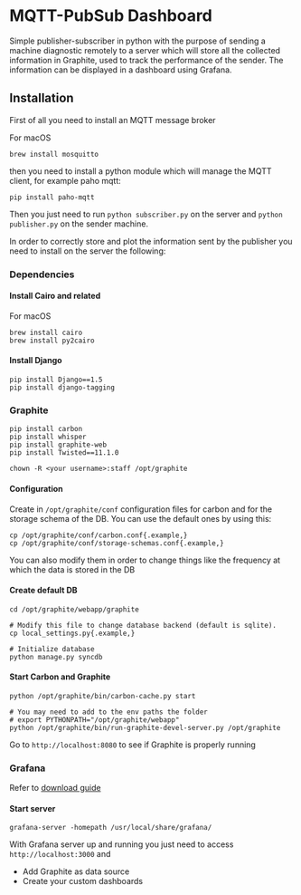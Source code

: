 # MQTT-PubSub Dashboard
Simple publisher-subscriber in python with the purpose of sending a machine diagnostic 
remotely to a server which will store all the collected information in Graphite,
used to track the performance of the sender. The information can be displayed in
a dashboard using Grafana.

## Installation
First of all you need to install an MQTT message broker

For macOS
```
brew install mosquitto
```
then you need to install a python module which will manage the MQTT client, for 
example paho mqtt:
```
pip install paho-mqtt
```
Then you just need to run `python subscriber.py` on the server and 
`python publisher.py` on the sender machine.


In order to correctly store and plot the information sent by the publisher you 
need to install on the server the following:

### Dependencies
#### Install Cairo and related
For macOS
```
brew install cairo
brew install py2cairo
```
#### Install Django
```
pip install Django==1.5
pip install django-tagging
```

### Graphite
```
pip install carbon
pip install whisper
pip install graphite-web
pip install Twisted==11.1.0 

chown -R <your username>:staff /opt/graphite
```

#### Configuration
Create in `/opt/graphite/conf` configuration files for carbon and for the 
storage schema of the DB. You can use the default ones by using this:
```
cp /opt/graphite/conf/carbon.conf{.example,}
cp /opt/graphite/conf/storage-schemas.conf{.example,}
```
You can also modify them in order to change things like the frequency at which 
the data is stored in the DB

#### Create default DB

```
cd /opt/graphite/webapp/graphite

# Modify this file to change database backend (default is sqlite).
cp local_settings.py{.example,}

# Initialize database
python manage.py syncdb
```

#### Start Carbon and Graphite

```
python /opt/graphite/bin/carbon-cache.py start

# You may need to add to the env paths the folder
# export PYTHONPATH="/opt/graphite/webapp"
python /opt/graphite/bin/run-graphite-devel-server.py /opt/graphite
```

Go to `http://localhost:8080` to see if Graphite is properly running

### Grafana
Refer to [download guide](https://grafana.com/grafana/download)

#### Start server
```
grafana-server -homepath /usr/local/share/grafana/
```
With Grafana server up and running you just need to access 
`http://localhost:3000` and
- Add Graphite as data source
- Create your custom dashboards
